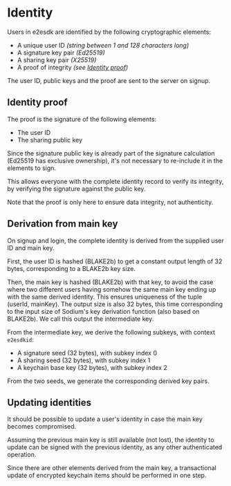 # Identity

Users in e2esdk are identified by the following cryptographic elements:

- A unique user ID _(string between 1 and 128 characters long)_
- A signature key pair _(Ed25519)_
- A sharing key pair _(X25519)_
- A proof of integrity _(see [Identity proof](#identity-proof))_

The user ID, public keys and the proof are sent to the server on signup.

## Identity proof

The proof is the signature of the following elements:

- The user ID
- The sharing public key

Since the signature public key is already part of the signature
calculation (Ed25519 has exclusive ownership), it's not necessary to
re-include it in the elements to sign.

This allows everyone with the complete identity record to verify its
integrity, by verifying the signature against the public key.

Note that the proof is only here to ensure data integrity,
not authenticity.

## Derivation from main key

On signup and login, the complete identity is derived from the supplied
user ID and main key.

First, the user ID is hashed (BLAKE2b) to get a constant output length
of 32 bytes, corresponding to a BLAKE2b key size.

Then, the main key is hashed (BLAKE2b) with that key, to avoid the case
where two different users having somehow the same main key ending up
with the same derived identity.
This ensures uniqueness of the tuple (userId, mainKey).
The output size is also 32 bytes, this time corresponding to the input
size of Sodium's key derivation function (also based on BLAKE2b).
We call this output the intermediate key.

From the intermediate key, we derive the following subkeys,
with context `e2esdkid`:

- A signature seed (32 bytes), with subkey index 0
- A sharing seed (32 bytes), with subkey index 1
- A keychain base key (32 bytes), with subkey index 2

From the two seeds, we generate the corresponding derived key pairs.

## Updating identities

It should be possible to update a user's identity in case the main key
becomes compromised.

Assuming the previous main key is still available (not lost),
the identity to update can be signed with the previous identity,
as any other authenticated operation.

Since there are other elements derived from the main key, a transactional
update of encrypted keychain items should be performed in one step.
